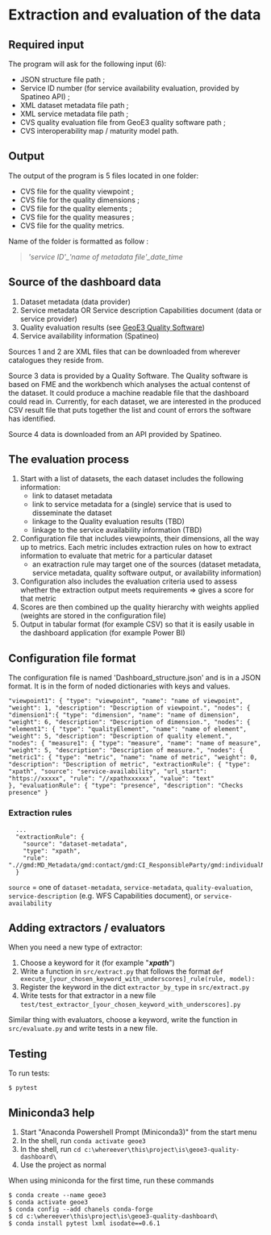 # Extraction and evaluation of the data

## Required input 

The program will ask for the following input (6):
- JSON structure file path ;
- Service ID number (for service availability evaluation, provided by Spatineo API) ;
- XML dataset metadata file path ;
- XML service metadata file path ;
- CVS quality evaluation file from GeoE3 quality software path ;
- CVS interoperability map / maturity model path.

## Output

The output of the program is 5 files located in one folder:
- CVS file for the quality viewpoint ;
- CVS file for the quality dimensions ;
- CVS file for the quality elements ;
- CVS file for the quality measures ;
- CVS file for the quality metrics.

Name of the folder is formatted as follow :  
> *'service ID'_'name of metadata file'_date_time*  

## Source of the dashboard data

1. Dataset metadata (data provider)
2. Service metadata OR Service description Capabilities document (data or service provider)
3. Quality evaluation results (see [GeoE3 Quality Software](https://github.com/opengeospatial/GEOE3/tree/main/Geoe3-Quality-Software))
4. Service availability information (Spatineo)

Sources 1 and 2 are XML files that can be downloaded from wherever catalogues they reside from.

Source 3 data is provided by a Quality Software. The Quality software is based on FME and the workbench which analyses the actual contenst of the dataset. It could produce a machine readable file that the dashboard could read in. Currently, for each dataset, we are interested in the produced CSV result file that puts together the list and count of errors the software has identified.

Source 4 data is downloaded from an API provided by Spatineo.

## The evaluation process

1. Start with a list of datasets, the each dataset includes the following information:
    - link to dataset metadata
    - link to service metadata for a (single) service that is used to disseminate the dataset
    - linkage to the Quality evaluation results (TBD)
    - linkage to the service availability information (TBD)
2. Configuration file that includes viewpoints, their dimensions, all the way up to metrics. Each metric includes extraction rules on how to extract information to evaluate that metric for a particular dataset
    - an exatraction rule may target one of the sources (dataset metadata, service metadata, quality software output, or availability information)
3. Configuration also includes the evaluation criteria used to assess whether the extraction output meets requirements => gives a score for that metric
4. Scores are then combined up the quality hierarchy with weights applied (weights are stored in the configuration file)
5. Output in tabular format (for example CSV) so that it is easily usable in the dashboard application (for example Power BI)

## Configuration file format

The configuration file is named 'Dashboard_structure.json' and is in a JSON format.
It is in the form of noded dictionaries with keys and values.

`"viewpoint1": {
    "type": "viewpoint",
    "name": "name of viewpoint",
    "weight": 1,
    "description": "Description of viewpoint.",
    "nodes": {
        "dimension1":{
            "type": "dimension",
            "name": "name of dimension",
            "weight": 6,
            "description": "Description of dimension.",
            "nodes": {
                "element1": {
                    "type": "qualityElement",
                    "name": "name of element",
                    "weight": 5,
                    "description": "Description of quality element.",
                    "nodes": {
                        "measure1": {
                            "type": "measure",
                            "name": "name of measure",
                            "weight": 5,
                            "description": "Description of measure.",
                            "nodes": {
                                "metric1": {
                                    "type": "metric",
                                    "name": "name of metric",
                                    "weight": 0,
                                    "description": "Description of metric",
                                    "extractionRule": {
                                        "type": "xpath",
                                        "source": "service-availability",
                                        "url_start": "https://xxxxx",
                                        "rule": "//xpathxxxxxx",
                                        "value": "text"                                        
                                    },
                                    "evaluationRule": {
                                        "type": "presence",
                                        "description": "Checks presence"
                                    }`
### Extraction rules

```
  ... 
  "extractionRule": {
    "source": "dataset-metadata", 
    "type": "xpath",
    "rule": ".//gmd:MD_Metadata/gmd:contact/gmd:CI_ResponsibleParty/gmd:individualName/gco:CharacterString"
  }
```

`source` = one of `dataset-metadata`, `service-metadata`, `quality-evaluation`, `service-description` (e.g. WFS Capabilities document), or `service-availability`

## Adding extractors / evaluators

When you need a new type of extractor:
1. Choose a keyword for it (for example "***xpath***")
2. Write a function in `src/extract.py` that follows the format `def execute_[your_chosen_keyword_with_underscores]_rule(rule, model):`
3. Register the keyword in the dict `extractor_by_type` in `src/extract.py`
4. Write tests for that extractor in a new file `test/test_extractor_[your_chosen_keyword_with_underscores].py`

Similar thing with evaluators, choose a keyword, write the function in `src/evaluate.py` and write tests in a new file.

## Testing

To run tests:

`$ pytest`

## Miniconda3 help

1. Start "Anaconda Powershell Prompt (Miniconda3)" from the start menu
2. In the shell, run `conda activate geoe3`
3. In the shell, run `cd c:\whereever\this\project\is\geoe3-quality-dashboard\`
4. Use the project as normal

When using miniconda for the first time, run these commands

```
$ conda create --name geoe3
$ conda activate geoe3
$ conda config --add chanels conda-forge
$ cd c:\whereever\this\project\is\geoe3-quality-dashboard\
$ conda install pytest lxml isodate==0.6.1
```
